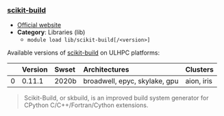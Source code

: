 ### [scikit-build](https://scikit-build.readthedocs.io/en/latest)

* [Official website](https://scikit-build.readthedocs.io/en/latest)
* __Category__: Libraries (lib)
    -  `module load lib/scikit-build[/<version>]`

Available versions of [scikit-build](https://scikit-build.readthedocs.io/en/latest) on ULHPC platforms:

|    | Version   | Swset   | Architectures                 | Clusters   |
|---:|:----------|:--------|:------------------------------|:-----------|
|  0 | 0.11.1    | 2020b   | broadwell, epyc, skylake, gpu | aion, iris |

> Scikit-Build, or skbuild, is an improved build system generator for CPython C/C++/Fortran/Cython extensions.

